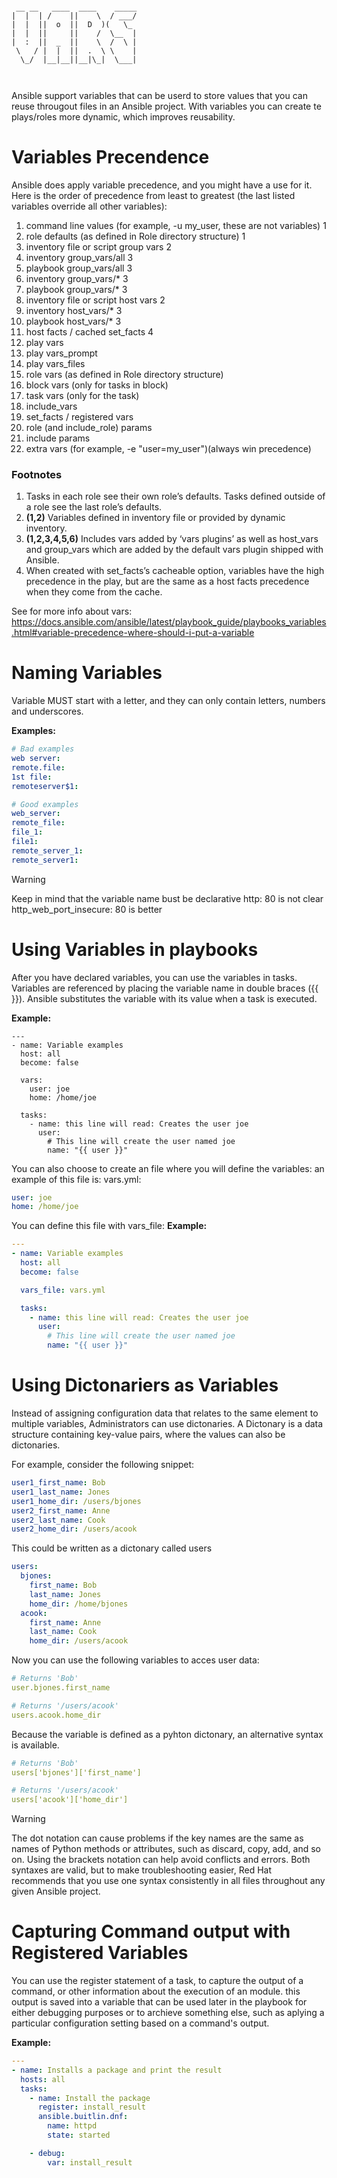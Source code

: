 ```

 __ __   ____  ____    _____
|  |  | /    ||    \  / ___/
|  |  ||  o  ||  D  )(   \_ 
|  |  ||     ||    /  \__  |
|  :  ||  _  ||    \  /  \ |
 \   / |  |  ||  .  \ \    |
  \_/  |__|__||__|\_|  \___|
                            


```
Ansible support variables that can be userd to store values that you can reuse througout files in an Ansible project. With variables you can create te plays/roles more dynamic, which improves reusability.

# Variables Precendence
Ansible does apply variable precedence, and you might have a use for it. Here is the order of precedence from least to greatest (the last listed variables override all other variables):

1. command line values (for example, -u my_user, these are not variables) 1
2. role defaults (as defined in Role directory structure) 1
3. inventory file or script group vars 2
4. inventory group_vars/all 3
5. playbook group_vars/all 3
6. inventory group_vars/* 3
7. playbook group_vars/* 3
8. inventory file or script host vars 2
9. inventory host_vars/* 3
10. playbook host_vars/* 3
11. host facts / cached set_facts 4
12. play vars
13. play vars_prompt
14. play vars_files
15. role vars (as defined in Role directory structure)
16. block vars (only for tasks in block)
17. task vars (only for the task)
18. include_vars
19. set_facts / registered vars
20. role (and include_role) params
21. include params
22. extra vars (for example, -e "user=my_user")(always win precedence)

### Footnotes
1. Tasks in each role see their own role’s defaults. Tasks defined outside of a role see the last role’s defaults.
2. **(1,2)** Variables defined in inventory file or provided by dynamic inventory.
3. **(1,2,3,4,5,6)** Includes vars added by ‘vars plugins’ as well as host_vars and group_vars which are added by the default vars plugin shipped with Ansible.
4. When created with set_facts’s cacheable option, variables have the high precedence in the play, but are the same as a host facts precedence when they come from the cache.


See for more info about vars: https://docs.ansible.com/ansible/latest/playbook_guide/playbooks_variables.html#variable-precedence-where-should-i-put-a-variable


# Naming Variables
Variable MUST start with a letter, and they can only contain letters, numbers and underscores.

**Examples:**
```YAML
# Bad examples
web server:
remote.file:
1st file:
remoteserver$1:

# Good examples
web_server:
remote_file:
file_1:
file1:
remote_server_1:
remote_server1:
```

>[!WARNING]
>Keep in mind that the variable name bust be declarative
>http: 80 is not clear
>http_web_port_insecure: 80 is better

# Using Variables in playbooks
After you have declared variables, you can use the variables in tasks. Variables are referenced by placing the variable name in double braces ({{  }}). Ansible substitutes the variable with its value when a task is executed.

**Example:**
```YANL
---
- name: Variable examples
  host: all
  become: false

  vars:
    user: joe
    home: /home/joe

  tasks:
    - name: this line will read: Creates the user joe
      user:
        # This line will create the user named joe
        name: "{{ user }}"
```

You can also choose to create an file where you will define the variables:
an example of this file is: vars.yml:
```YAML
user: joe
home: /home/joe
```

You can define this file with vars_file:
**Example:**
```YAmL
---
- name: Variable examples
  host: all
  become: false

  vars_file: vars.yml

  tasks:
    - name: this line will read: Creates the user joe
      user:
        # This line will create the user named joe
        name: "{{ user }}"
```

# Using Dictonariers as Variables
Instead of assigning configuration data that relates to the same element to multiple variables, Administrators can use dictonaries. A Dictonary is a data structure containing key-value pairs, where the values can also be dictonaries.

For example, consider the following snippet:
```YAML
user1_first_name: Bob
user1_last_name: Jones
user1_home_dir: /users/bjones
user2_first_name: Anne
user2_last_name: Cook
user2_home_dir: /users/acook
```
This could be written as a dictonary called users
```YAML
users:
  bjones:
    first_name: Bob
    last_name: Jones
    home_dir: /home/bjones
  acook:
    first_name: Anne
    last_name: Cook
    home_dir: /users/acook
```
Now you can use the following variables to acces user data:

```YAML
# Returns 'Bob'
user.bjones.first_name

# Returns '/users/acook'
users.acook.home_dir
```

Because the variable is defined as a pyhton dictonary, an alternative syntax is available.
```YAML
# Returns 'Bob'
users['bjones']['first_name']

# Returns '/users/acook'
users['acook']['home_dir']
```
>[!WARNING]
>The dot notation can cause problems if the key names are the same as names of Python methods or attributes, such as discard, copy, add, and so on.
>Using the brackets notation can help avoid conflicts and errors.
>Both syntaxes are valid, but to make troubleshooting easier, Red Hat recommends that you use one syntax consistently in all files throughout any given Ansible project.

# Capturing Command output with Registered Variables
You can use the register statement of a task, to capture the output of a command, or  other information about the execution of an module. this output is saved into a variable that can be used later in the playbook for either debugging purposes or to archieve something else, such as aplying  a particular configuration setting based on a command's output.

**Example:**
```YAML
---
- name: Installs a package and print the result
  hosts: all
  tasks:
    - name: Install the package
      register: install_result
      ansible.buitlin.dnf:
        name: httpd
        state: started

    - debug:
        var: install_result
```